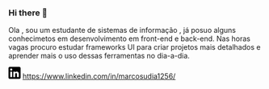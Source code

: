 ### Hi there 👋

<!--
**marcosvinirocha/marcosvinirocha** is a ✨ _special_ ✨ repository because its `README.md` (this file) appears on your GitHub profile.

Here are some ideas to get you started:

- 🔭 I’m currently working on ...
- 🌱 I’m currently learning ...
- 👯 I’m looking to collaborate on ...
- 🤔 I’m looking for help with ...
- 💬 Ask me about ...
- 📫 How to reach me: ...
- 😄 Pronouns: ...
- ⚡ Fun fact: ...
-->

Ola , sou um estudante de sistemas de informação , já posuo alguns conhecimetos em desenvolvimento em front-end e back-end. Nas horas vagas procuro estudar frameworks UI para criar projetos mais detalhados e aprender mais o uso dessas ferramentas no dia-a-dia.





![logo.png](./logo.png)  https://www.linkedin.com/in/marcosudia1256/
